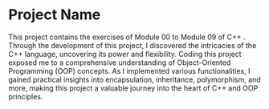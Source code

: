 # Project Name

This project contains the exercises of Module 00 to Module 09 of C++ .
Through the development of this project, I discovered the intricacies of the C++ language, uncovering its power and flexibility. Coding this project exposed me to a comprehensive understanding of Object-Oriented Programming (OOP) concepts. As I implemented various functionalities, I gained practical insights into encapsulation, inheritance, polymorphism, and more, making this project a valuable journey into the heart of C++ and OOP principles.
